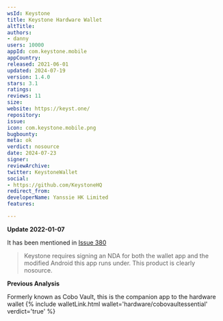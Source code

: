 ```yaml
---
wsId: Keystone
title: Keystone Hardware Wallet
altTitle: 
authors:
- danny
users: 10000
appId: com.keystone.mobile
appCountry: 
released: 2021-06-01
updated: 2024-07-19
version: 1.4.0
stars: 3.1
ratings: 
reviews: 11
size: 
website: https://keyst.one/
repository: 
issue: 
icon: com.keystone.mobile.png
bugbounty: 
meta: ok
verdict: nosource
date: 2024-07-23
signer: 
reviewArchive: 
twitter: KeystoneWallet
social:
- https://github.com/KeystoneHQ
redirect_from: 
developerName: Yanssie HK Limited
features: 

---
```


**Update 2022-01-07**

It has been mentioned in [Issue 380](https://gitlab.com/walletscrutiny/walletScrutinyCom/-/issues/380#note_799019002)

> Keystone requires signing an NDA for both the wallet app and the modified Android this app runs under. This product is clearly nosource.

**Previous Analysis**

Formerly known as Cobo Vault, this is the companion app to the hardware wallet {% include walletLink.html wallet='hardware/cobovaultessential' verdict='true' %}

